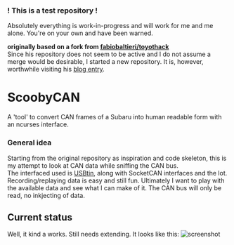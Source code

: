 ### ! This is a test repository !
Absolutely everything is work-in-progress and will work for me and me alone.
You're on your own and have been warned.

**originally based on a fork from [fabiobaltieri/toyothack](https://github.com/fabiobaltieri/toyothack)**  
Since his repository does not seem to be active and I do not assume a merge would be desirable, I started a new repository. It is, however, worthwhile visiting his [blog entry](https://fabiobaltieri.com/2013/07/23/hacking-into-a-vehicle-can-bus-toyothack-and-socketcan/).

# ScoobyCAN
A 'tool' to convert CAN frames of a Subaru into human readable form with an ncurses interface.

### General idea
Starting from the original repository as inspiration and code skeleton, this is my attempt to look at CAN data while sniffing the CAN bus.  
The interfaced used is [USBtin](http://www.fischl.de/usbtin/), along with SocketCAN interfaces and the lot. Recording/replaying data is easy and still fun. Ultimately I want to play with the available data and see what I can make of it. The CAN bus will only be read, no inkjecting of data.

## Current status
Well, it kind a works. Still needs extending. It looks like this:
![screenshot](https://github.com/di-br/ScoobyCAN/blob/master/examples/screenshot.png "screenshot")
